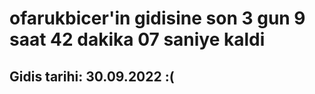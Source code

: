 # ofarukbicer'in gidisine son 3 gun 9 saat 42 dakika 07 saniye kaldi

## Gidis tarihi: 30.09.2022 :(